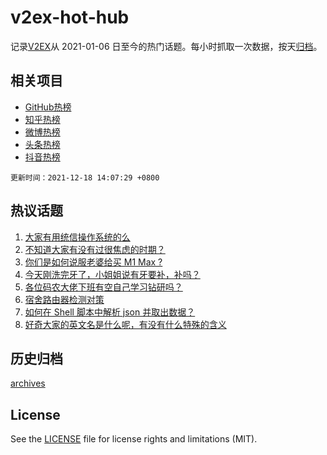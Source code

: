 # v2ex-hot-hub

 记录[V2EX](https://www.v2ex.com/)从 2021-01-06 日至今的热门话题。每小时抓取一次数据，按天[归档](archives)。
 
 ## 相关项目

- [GitHub热榜](https://github.com/lonnyzhang423/github-hot-hub)
- [知乎热榜](https://github.com/lonnyzhang423/zhihu-hot-hub)
- [微博热榜](https://github.com/lonnyzhang423/weibo-hot-hub)
- [头条热榜](https://github.com/lonnyzhang423/toutiao-hot-hub)
- [抖音热榜](https://github.com/lonnyzhang423/douyin-hot-hub)


 `更新时间：2021-12-18 14:07:29 +0800`

## 热议话题

1. [大家有用统信操作系统的么](https://www.v2ex.com/t/822873)
1. [不知道大家有没有过很焦虑的时期？](https://www.v2ex.com/t/822828)
1. [你们是如何说服老婆给买 M1 Max ?](https://www.v2ex.com/t/822863)
1. [今天刚洗完牙了，小姐姐说有牙要补，补吗？](https://www.v2ex.com/t/822899)
1. [各位码农大佬下班有空自己学习钻研吗？](https://www.v2ex.com/t/822818)
1. [宿舍路由器检测对策](https://www.v2ex.com/t/822938)
1. [如何在 Shell 脚本中解析 json 并取出数据？](https://www.v2ex.com/t/822821)
1. [好奇大家的英文名是什么呢，有没有什么特殊的含义](https://www.v2ex.com/t/822897)

## 历史归档

[archives](archives)

## License

See the [LICENSE](LICENSE) file for license rights and limitations (MIT).
